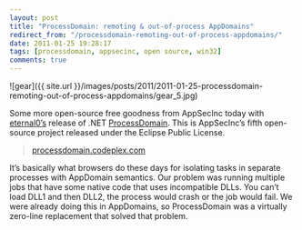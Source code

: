 ```yaml
---
layout: post
title: "ProcessDomain: remoting & out-of-process AppDomains"
redirect_from: "/processdomain-remoting-out-of-process-appdomains/"
date: 2011-01-25 19:28:17
tags: [processdomain, appsecinc, open source, win32]
comments: true
---
```

![gear]({{ site.url }}/images/posts/2011/2011-01-25-processdomain-remoting-out-of-process-appdomains/gear_5.jpg)

Some more open-source free goodness from AppSecInc today with [eternal0’s](http://www.codeplex.com/site/users/view/eternal0) release of .NET [ProcessDomain](http://processdomain.codeplex.com). This is AppSecInc’s fifth open-source project released under the Eclipse Public License.

> [processdomain.codeplex.com](http://processdomain.codeplex.com)

It’s basically what browsers do these days for isolating tasks in separate processes with AppDomain semantics. Our problem was running multiple jobs that have some native code that uses incompatible DLLs. You can’t load DLL1 and then DLL2, the process would crash or the job would fail. We were already doing this in AppDomains, so ProcessDomain was a virtually zero-line replacement that solved that problem.
